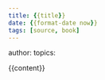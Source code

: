 ```yaml
---
title: {{title}}
date: {{format-date now}}
tags: [source, book]
---
```


author:
topics: 

{{content}}

